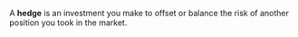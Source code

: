 A **hedge** is an investment you make to offset or balance the risk of another position you took in the market.